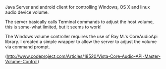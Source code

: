 Java Server and android client for controlling Windows, OS X and linux audio device volume.

The server basically calls Terminal commands to adjust the host volume, this is some-what limited, but it seems to work!

The Windows volume controller requires the use of Ray M.'s CoreAudioApi library. I created a simple wrapper to allow
the server to adjust the volume via command prompt.

(http://www.codeproject.com/Articles/18520/Vista-Core-Audio-API-Master-Volume-Control)
